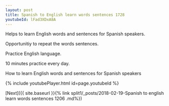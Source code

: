 ```yaml
---
layout: post
title: Spanish to English learn words sentences 1728 
youtubeId: lFad3XDxA8A
---
```

 
 
Helps to learn English words and sentences for Spanish speakers.

Opportunitiy to repeat the words sentences. 

Practice English language. 
 
10 minutes practice every day. 
 
How to learn English words and sentences for Spanish speakers 
 
{% include youtubePlayer.html id=page.youtubeId %}
 
 
[Next]({{ site.baseurl }}{% link  split1/_posts/2018-02-19-Spanish to english learn words sentences 1206 .md%})
 
